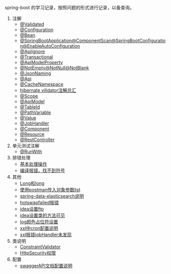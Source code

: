 spring-boot 的学习记录，按照问题的形式进行记录，以备查询。


1.  注解
    - [@Validated](./annotation/validate.md)
    - [@Configuration](./annotaion/configuration.md)
    - [@Bean](./annotation/bean.md)
    - [@SpringBootApplication@ComponentScan@SpringBootConfiguration@EnableAutoConfiguration](./annotation/springBootApplication.md)
    - [@ApiIgnore](./annotation/apiIgnore.md)
    - [@Transactional](./annotation/transactional.md)
    - [@ApiModelProperty](./annotation/apiModelProperty.md)
    - [@NotEmpty@NotNull@NotBlank](./annotation/空.md)
    - [@JsonNaming](./annotation/jsonNaming.md)
    - [@Api](./annotation/swagger.md)
    - [@CacheNamespace](./annotation/cacheNamespace.md)
    - [hibernate vilidator注解总汇](./annotation/hibernate注解总汇.md)
    - [@Scope](./annotation/scope.md)
    - [@ApiModel](./annotation/apiModel.md)
    - [@TableId](./annotation/tableId.md)
    - [@PathVariable](./annotation/pathVariable.md)
    - [@Value](./annotation/value.md)
    - [@JobHandler](./annotation/jobhandler.md)
    - [@Component](./annotation/component.md)
    - [@Resource](./annotation/resource.md)
    - [@RestController](./annotation/restcontroller.md)
2.  单元测试注解
    - [@RunWith](./annotation-test/runwith.md)
2.  排错处理
    - [基本处理操作](./error/base.md)
    - [编译报错，找不到符号](./error/找不到符号.md)
3.  其他
    - [Long和long](./other/long与Long.md)
    - [使用postman传入对象参数list](./other/使用postman传入对象参数list.md)
    - [spring-data-elasticsearch说明](./other/es说明.md)
    - [hotswapfailed报错](./other/hot报错.md)
    - [idea设置ftp](./other/ftp设置.md)
    - [idea设置类的方法可见](./other/设置类方法可见.md)
    - [log颜色占位符设置](./other/log.md)
    - [xxl中cron配置说明](./other/cron配置.md)
    - [xxl报错jobHandler未发现](./other/handler未发现.md)
4.  类说明
    - [ConstraintValidator](./class/ConstraintValidator.md)
    - [HttpSecurity权限](./class/HttpSecurity.md)
5.  配置
    - [swaggerAPI文档配置说明](./config/swagger.md)